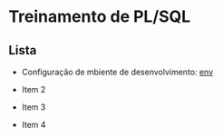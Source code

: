 # Treinamento de PL/SQL


## Lista

- Configuração de mbiente de desenvolvimento: <a href="https://github.com/PkMs7/pl-sql-alura/tree/main/env">env</a>

- Item 2

- Item 3

- Item 4